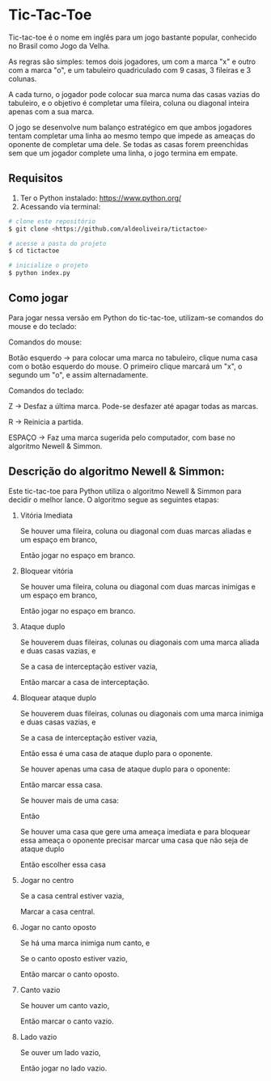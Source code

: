 # Tic-Tac-Toe

Tic-tac-toe é o nome em inglês para um jogo bastante popular, conhecido no Brasil como Jogo da Velha.

As regras são simples: temos dois jogadores, um com a marca "x" e outro com a marca "o", e um tabuleiro quadriculado com 9 casas, 3 fileiras e 3 colunas.

A cada turno, o jogador pode colocar sua marca numa das casas vazias do tabuleiro, e o objetivo é completar uma fileira, coluna ou diagonal inteira apenas com a sua marca.

O jogo se desenvolve num balanço estratégico em que ambos jogadores tentam completar uma linha ao mesmo tempo que impede as ameaças do oponente de completar uma dele. Se todas as casas forem preenchidas sem que um jogador complete uma linha, o jogo termina em empate.


## Requisitos

1) Ter o Python instalado: https://www.python.org/
2) Acessando via terminal:

```bash
# clone este repositório
$ git clone <https://github.com/aldeoliveira/tictactoe>

# acesse a pasta do projeto
$ cd tictactoe

# inicialize o projeto
$ python index.py
```


## Como jogar

Para jogar nessa versão em Python do tic-tac-toe, utilizam-se comandos do mouse e do teclado:

Comandos do mouse:

Botão esquerdo -> para colocar uma marca no tabuleiro, clique numa casa com o botão esquerdo do mouse. O primeiro clique marcará um "x", o segundo um "o", e assim alternadamente.

Comandos do teclado:

Z -> Desfaz a última marca. Pode-se desfazer até apagar todas as marcas.

R -> Reinicia a partida.

ESPAÇO -> Faz uma marca sugerida pelo computador, com base no algoritmo Newell & Simmon.



## Descrição do algoritmo Newell & Simmon:

Este tic-tac-toe para Python utiliza o algoritmo Newell & Simmon para decidir o melhor lance. O algoritmo segue as seguintes etapas:

1) Vitória Imediata

	Se houver uma fileira, coluna ou diagonal com duas marcas aliadas e um espaço em branco,
	
	Então jogar no espaço em branco.
 
2) Bloquear vitória

	Se houver uma fileira, coluna ou diagonal com duas marcas inimigas e um espaço em branco, 
	
	Então jogar no espaço em branco.

3) Ataque duplo

	Se houverem duas fileiras, colunas ou diagonais com uma marca aliada e duas casas vazias, e
	
	Se a casa de interceptação estiver vazia,
	
	Então marcar a casa de interceptação.

4) Bloquear ataque duplo

	Se houverem duas fileiras, colunas ou diagonais com uma marca inimiga e duas casas vazias, e
	
	Se a casa de interceptação estiver vazia,
	
	Então essa é uma casa de ataque duplo para o oponente.
	
	Se houver apenas uma casa de ataque duplo para o oponente:
	
	Então marcar essa casa.
	
	Se houver mais de uma casa:
	
	Então
	
	Se houver uma casa que gere uma ameaça imediata e para bloquear essa ameaça o oponente precisar marcar uma casa que não seja de ataque duplo
	
	Então escolher essa casa	

5) Jogar no centro

	Se a casa central estiver vazia,
	
	Marcar a casa central.

6) Jogar no canto oposto

	Se há uma marca inimiga num canto, e
	
	Se o canto oposto estiver vazio,
	
	Então marcar o canto oposto.

7) Canto vazio

	Se houver um canto vazio,
	
	Então marcar o canto vazio.

8) Lado vazio

	Se ouver um lado vazio,
	
	Então jogar no lado vazio.
